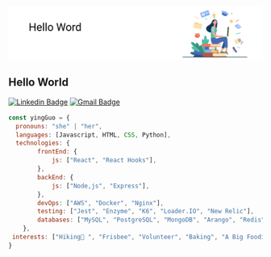 <img src="./hello-world-banner.png">

## Hello World
[![Linkedin Badge](https://img.shields.io/badge/LinkedIn-0077B5?style=for-the-badge&logo=linkedin&logoColor=white)](https://www.linkedin.com/in/ying-guo-07219653/)
[![Gmail Badge](https://img.shields.io/badge/Gmail-D14836?style=for-the-badge&logo=gmail&logoColor=white)](mailto:guoguoying2013@gmail.com)

```javascript
const yingGuo = {
  pronouns: "she" | "her",
  languages: [Javascript, HTML, CSS, Python],
  technologies: {
        frontEnd: {
            js: ["React", "React Hooks"],
        },
        backEnd: {
            js: ["Node,js", "Express"],
        },
        devOps: ["AWS", "Docker", "Nginx"],
        testing: ["Jest", "Enzyme", "K6", "Loader.IO", "New Relic"],
        databases: ["MySQL", "PostgreSQL", "MongoDB", "Arango", "Redis"],
    },
 interests: ["Hiking🌱 ", "Frisbee", "Volunteer", "Baking", "A Big Foodie", "Hackathons😄 "]
}

```

<!--
**guoguoying2013/guoguoying2013** is a ✨ _special_ ✨ repository because its `README.md` (this file) appears on your GitHub profile.
![Header](https://github.com/guoguoying2013/githubBanner.png "Header")

Here are some ideas to get you started:

- 🔭 I’m currently working on ...
- 🌱 I’m currently learning ...
- 👯 I’m looking to collaborate on ...
- 🤔 I’m looking for help with ...
- 💬 Ask me about ...
- 📫 How to reach me: ...
- 😄 Pronouns: ...
- ⚡ Fun fact: ...
-->
